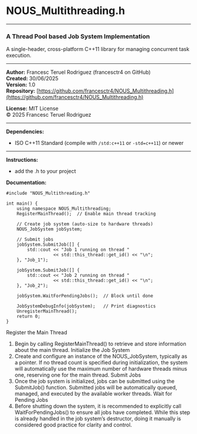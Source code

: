 # NOUS_Multithreading.h

---

### A Thread Pool based Job System Implementation

A single-header, cross-platform C++11 library for managing concurrent task execution.

---

**Author:** Francesc Teruel Rodriguez (francesctr4 on GitHub)  
**Created:** 30/06/2025  
**Version:** 1.0  
**Repository:** [https://github.com/francesctr4/NOUS_Multithreading.h](https://github.com/francesctr4/NOUS_Multithreading.h)  

**License:** MIT License  
© 2025 Francesc Teruel Rodriguez

---

**Dependencies:**  
- ISO C++11 Standard (compile with `/std:c++11` or `-std=c++11`) or newer

---

**Instructions:**  
- add the .h to your project

**Documentation:**  
```
#include "NOUS_Multithreading.h"

int main() {
    using namespace NOUS_Multithreading;
    RegisterMainThread();  // Enable main thread tracking

    // Create job system (auto-size to hardware threads)
    NOUS_JobSystem jobSystem;

    // Submit jobs
    jobSystem.SubmitJob([] {
        std::cout << "Job 1 running on thread " 
                  << std::this_thread::get_id() << "\n";
    }, "Job_1");

    jobSystem.SubmitJob([] {
        std::cout << "Job 2 running on thread " 
                  << std::this_thread::get_id() << "\n";
    }, "Job_2");

    jobSystem.WaitForPendingJobs();  // Block until done

    JobSystemDebugInfo(jobSystem);   // Print diagnostics
    UnregisterMainThread();
    return 0;
}
```

Register the Main Thread
1. Begin by calling RegisterMainThread() to retrieve and store information about the main thread.
Initialize the Job System
2. Create and configure an instance of the NOUS_JobSystem, typically as a pointer. If no thread count is specified during initialization, the system will automatically use the maximum number of hardware threads minus one, reserving one for the main thread.
Submit Jobs
3. Once the job system is initialized, jobs can be submitted using the SubmitJob() function. Submitted jobs will be automatically queued, managed, and executed by the available worker threads.
Wait for Pending Jobs
4. Before shutting down the system, it is recommended to explicitly call WaitForPendingJobs() to ensure all jobs have completed. While this step is already handled in the job system’s destructor, doing it manually is considered good practice for clarity and control.
